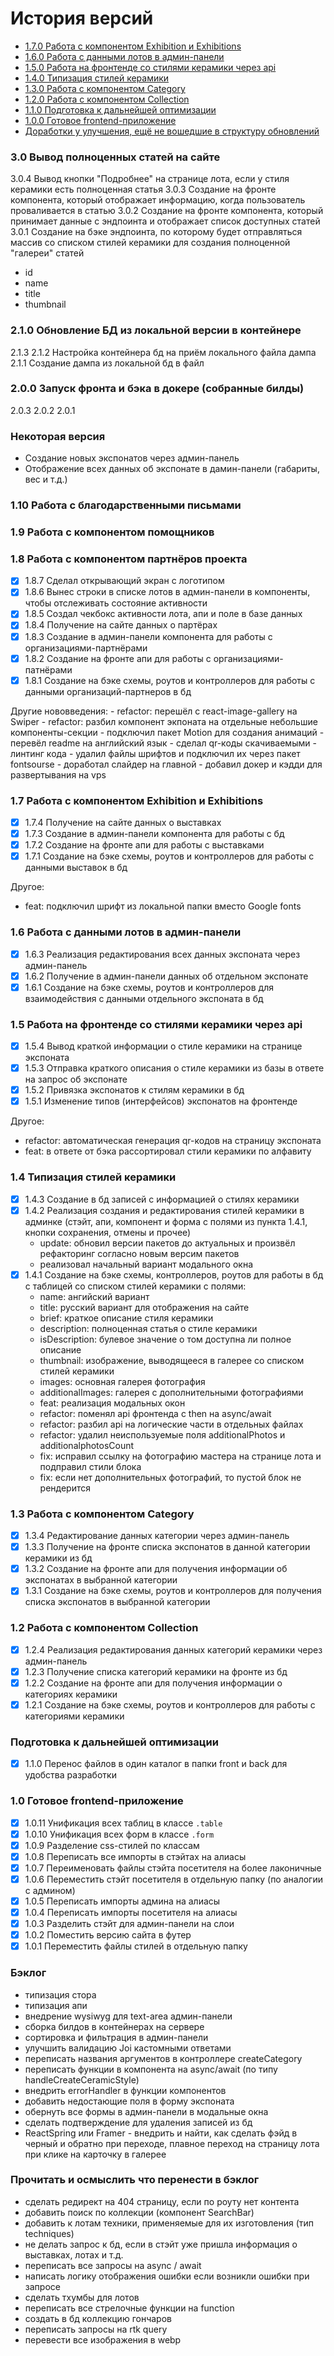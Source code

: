 История версий
============

* [1.7.0 Работа с компонентом Exhibition и Exhibitions](#170)
* [1.6.0 Работа с данными лотов в админ-панели](#160)
* [1.5.0 Работа на фронтенде со стилями керамики через api](#150)
* [1.4.0 Типизация стилей керамики](#140)
* [1.3.0 Работа с компонентом Category](#130)
* [1.2.0 Работа с компонентом Collection](#120)
* [1.1.0 Подготовка к дальнейшей оптимизации](#110)
* [1.0.0 Готовое frontend-приложение](#100)
* [Доработки у улучшения, ещё не вошедшие в структуру обновлений](#backlog)

### 3.0 Вывод полноценных статей на сайте <a name="130"></a>

3.0.4 Вывод кнопки "Подробнее" на странице лота, если у стиля керамики есть полноценная статья
3.0.3 Создание на фронте компонента, который отображает информацию, когда пользователь проваливается в статью
3.0.2 Создание на фронте компонента, который принимает данные с эндпоинта и отображает список доступных статей
3.0.1 Создание на бэке эндпоинта, по которому будет отправляться массив со списком стилей керамики для создания полноценной "галереи" статей
- id
- name
- title
- thumbnail

### 2.1.0 Обновление БД из локальной версии в контейнере <a name="210"></a>

2.1.3
2.1.2 Настройка контейнера бд на приём локального файла дампа
2.1.1 Создание дампа из локальной бд в файл

### 2.0.0 Запуск фронта и бэка в докере (собранные билды) <a name="200"></a>

2.0.3
2.0.2
2.0.1

### Некоторая версия

- Создание новых экспонатов через админ-панель
- Отображение всех данных об экспонате в дамин-панели (габариты, вес и т.д.)

### 1.10 Работа с благодарственными письмами

### 1.9 Работа с компонентом помощников

### 1.8 Работа с компонентом партнёров проекта

- [x] 1.8.7 Сделал открывающий экран с логотипом
- [x] 1.8.6 Вынес строки в списке лотов в админ-панели в компоненты, чтобы отслеживать состояние активности
- [x] 1.8.5 Создал чекбокс активности лота, апи и поле в базе данных
- [x] 1.8.4 Получение на сайте данных о партёрах
- [x] 1.8.3 Создание в админ-панели компонента для работы с организациями-партнёрами
- [x] 1.8.2 Создание на фронте апи для работы с организациями-патнёрами
- [x] 1.8.1 Создание на бэке схемы, роутов и контроллеров для работы с данными организаций-партнеров в бд

Другие нововведения:
    - refactor: перешёл с react-image-gallery на Swiper
    - refactor: разбил компонент экпоната на отдельные небольшие компоненты-секции
    - подключил пакет Motion для создания анимаций
    - перевёл readme на английский язык
    - сделал qr-коды скачиваемыми
    - линтинг кода
    - удалил файлы шрифтов и подключил их через пакет fontsourse
    - доработал слайдер на главной
    - добавил докер и кэдди для развертывания на vps

### 1.7 Работа с компонентом Exhibition и Exhibitions<a name="170"></a>

- [x] 1.7.4 Получение на сайте данных о выставках
- [x] 1.7.3 Создание в админ-панели компонента для работы с бд
- [x] 1.7.2 Создание на фронте апи для работы с выставками
- [x] 1.7.1 Создание на бэке схемы, роутов и контроллеров для работы с данными выставок в бд

Другое:
- feat: подключил шрифт из локальной папки вместо Google fonts

### 1.6 Работа с данными лотов в админ-панели <a name="160"></a>

- [x] 1.6.3 Реализация редактирования всех данных экспоната через админ-панель
- [x] 1.6.2 Получение в админ-панели данных об отдельном экспонате
- [x] 1.6.1 Создание на бэке схемы, роутов и контроллеров для взаимодействия с данными отдельного экспоната в бд

### 1.5 Работа на фронтенде со стилями керамики через api <a name="150"></a>

- [x] 1.5.4 Вывод краткой информации о стиле керамики на странице экспоната
- [x] 1.5.3 Отправка краткого описания о стиле керамики из базы в ответе на запрос об экспонате
- [x] 1.5.2 Привязка экспонатов к стилям керамики в бд
- [x] 1.5.1 Изменение типов (интерфейсов) экспонатов на фронтенде

Другое:
- refactor: автоматическая генерация qr-кодов на страницу экспоната
- feat: в ответе от бэка рассортировал стили керамики по алфавиту

### 1.4 Типизация стилей керамики <a name="140"></a>

- [x] 1.4.3 Создание в бд записей с информацией о стилях керамики
- [x] 1.4.2 Реализация создания и редактирования стилей керамики в админке (стэйт, апи, компонент и форма с полями из пункта 1.4.1, кнопки сохранения, отмены и прочее)
    - update: обновил версии пакетов до актуальных и произвёл рефакторинг согласно новым версим пакетов
    - реализовал начальный вариант модального окна
- [x] 1.4.1 Создание на бэке схемы, контроллеров, роутов для работы в бд с таблицей со списком стилей керамики с полями:
    - name: ангийский вариант
    - title: русский вариант для отображения на сайте
    - brief: краткое описание стиля керамики
    - description: полноценная статья о стиле керамики
    - isDescription: булевое значение о том доступна ли полное описание
    - thumbnail: изображение, выводящееся в галерее со списком стилей керамики
    - images: основная галерея фотография
    - additionalImages: галерея с дополнительными фотографиями
    - feat: реализация модальных окон
    - refactor: поменял api фронтенда с then на async/await 
    - refactor: разбил api на логические части в отдельных файлах
    - refactor: удалил неиспользуемые поля additionalPhotos и additionalphotosCount
    - fix: исправил ссылку на фотографию мастера на странице лота и подправил стили блока
    - fix: если нет дополнительных фотографий, то пустой блок не рендерится

### 1.3 Работа с компонентом Category <a name="130"></a>

- [x] 1.3.4 Редактирование данных категории через админ-панель
- [x] 1.3.3 Получение на фронте списка экспонатов в данной категории керамики из бд
- [x] 1.3.2 Создание на фронте апи для получения информации об экспонатах в выбранной категории
- [x] 1.3.1 Создание на бэке схемы, роутов и контроллеров для получения списка экспонатов в выбранной категории

### 1.2 Работа с компонентом Collection <a name="120"></a>

- [x] 1.2.4 Реализация редактирования данных категорий керамики через админ-панель
- [x] 1.2.3 Получение списка категорий керамики на фронте из бд
- [x] 1.2.2 Создание на фронте апи для получения информации о категориях керамики
- [x] 1.2.1 Создание на бэке схемы, роутов и контроллеров для работы с категориями керамики

### Подготовка к дальнейшей оптимизации <a name="110"></a>

- [x] 1.1.0 Перенос файлов в один каталог в папки front и back для удобства разработки

### 1.0 Готовое frontend-приложение <a name="100"></a>

- [x] 1.0.11 Унификация всех таблиц в классе `.table`
- [x] 1.0.10 Унификация всех форм в классе `.form`
- [x] 1.0.9 Разделение css-стилей по классам
- [x] 1.0.8 Переписать все импорты в стэйтах на алиасы
- [x] 1.0.7 Переименовать файлы стэйта посетителя на более лаконичные
- [x] 1.0.6 Переместить стэйт посетителя в отдельную папку (по аналогии с админом)
- [x] 1.0.5 Переписать импорты админа на алиасы
- [x] 1.0.4 Переписать импорты посетителя на алиасы
- [x] 1.0.3 Разделить стэйт для админ-панели на слои
- [x] 1.0.2 Поместить версию сайта в футер
- [x] 1.0.1 Переместить файлы стилей в отдельную папку

### Бэклог <a name="backlog"></a>
- типизация стора
- типизация апи
- внедрение wysiwyg для text-area админ-панели
- сборка билдов в контейнерах на сервере
- сортировка и фильтрация в админ-панели
- улучшить валидацию Joi кастомными ответами
- переписать названия аргументов в контроллере createCategory
- переписать функции в компонента на async/await (по типу handleCreateCeramicStyle)
- внедрить errorHandler в функции компонентов
- добавить недостающие поля в форму экспоната
- обернуть все формы в админ-панели в модальные окна
- сделать подтверждение для удаления записей из бд
- ReactSpring или Framer - внедрить и найти, как сделать фэйд в черный и обратно при переходе, плавное переход на страницу лота при клике на карточку в галерее

### Прочитать и осмыслить что перенести в бэклог
- сделать редирект на 404 страницу, если по роуту нет контента
- добавить поиск по коллекции (компонент SearchBar)
- добавить к лотам техники, применяемые для их изготовления (тип techniques)
- не делать запрос к бд, если в стэйт уже пришла информация о выставках, лотах и т.д.
- переписать все запросы на async / await
- написать логику отображения ошибки если возникли ошибки при запросе
- сделать тхумбы для лотов
- переписать все стрелочные функции на function
- создать в бд коллекцию гончаров
- переписать запросы на rtk query
- перевести все изображения в webp
